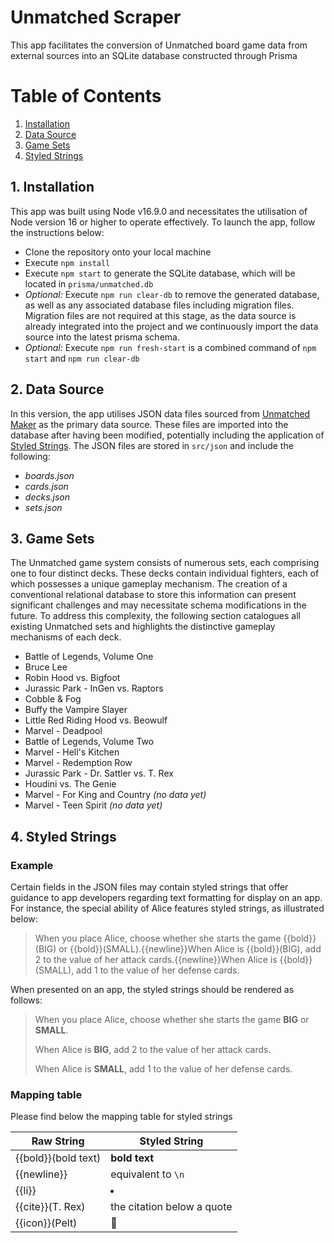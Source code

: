 # Unmatched Scraper

This app facilitates the conversion of Unmatched board game data from external sources into an SQLite database constructed through Prisma

# Table of Contents

1. [Installation](#installation)
2. [Data Source](#data-source)
3. [Game Sets](#game-sets)
4. [Styled Strings](#styled-strings)

## <a name="installation"></a> 1. Installation

This app was built using Node v16.9.0 and necessitates the utilisation of Node version 16 or higher to operate effectively. To launch the app, follow the instructions below:

- Clone the repository onto your local machine
- Execute `npm install`
- Execute `npm start` to generate the SQLite database, which will be located in `prisma/unmatched.db`
- _Optional:_ Execute `npm run clear-db` to remove the generated database, as well as any associated database files including migration files. Migration files are not required at this stage, as the data source is already integrated into the project and we continuously import the data source into the latest prisma schema.
- _Optional:_ Execute `npm run fresh-start` is a combined command of `npm start` and `npm run clear-db`

## <a name="data-source"></a> 2. Data Source

In this version, the app utilises JSON data files sourced from [Unmatched Maker](https://unmatched.cards) as the primary data source. These files are imported into the database after having been modified, potentially including the application of [Styled Strings](#styled-strings). The JSON files are stored in `src/json` and include the following:

- _boards.json_
- _cards.json_
- _decks.json_
- _sets.json_

## <a name="game-sets"></a> 3. Game Sets

The Unmatched game system consists of numerous sets, each comprising one to four distinct decks. These decks contain individual fighters, each of which possesses a unique gameplay mechanism. The creation of a conventional relational database to store this information can present significant challenges and may necessitate schema modifications in the future. To address this complexity, the following section catalogues all existing Unmatched sets and highlights the distinctive gameplay mechanisms of each deck.

- Battle of Legends, Volume One
- Bruce Lee
- Robin Hood vs. Bigfoot
- Jurassic Park - InGen vs. Raptors
- Cobble & Fog
- Buffy the Vampire Slayer
- Little Red Riding Hood vs. Beowulf
- Marvel - Deadpool
- Battle of Legends, Volume Two
- Marvel - Hell's Kitchen
- Marvel - Redemption Row
- Jurassic Park - Dr. Sattler vs. T. Rex
- Houdini vs. The Genie
- Marvel - For King and Country _(no data yet)_
- Marvel - Teen Spirit _(no data yet)_

## <a name="styled-strings"></a> 4. Styled Strings

### Example

Certain fields in the JSON files may contain styled strings that offer guidance to app developers regarding text formatting for display on an app. For instance, the special ability of Alice features styled strings, as illustrated below:

> When you place Alice, choose whether she starts the game {{bold}}(BIG) or {{bold}}(SMALL).{{newline}}When Alice is {{bold}}(BIG), add 2 to the value of her attack cards.{{newline}}When Alice is {{bold}}(SMALL), add 1 to the value of her defense cards.

When presented on an app, the styled strings should be rendered as follows:

> When you place Alice, choose whether she starts the game **BIG** or **SMALL**.
>
> When Alice is **BIG**, add 2 to the value of her attack cards.
>
> When Alice is **SMALL**, add 1 to the value of her defense cards.

### Mapping table

Please find below the mapping table for styled strings

| Raw String          | Styled String              |
| ------------------- | -------------------------- |
| {{bold}}(bold text) | **bold text**              |
| {{newline}}         | equivalent to `\n`         |
| {{li}}              | <li></li>                  |
| {{cite}}(T. Rex)    | the citation below a quote |
| {{icon}}(Pelt)      | 🐺                         |
